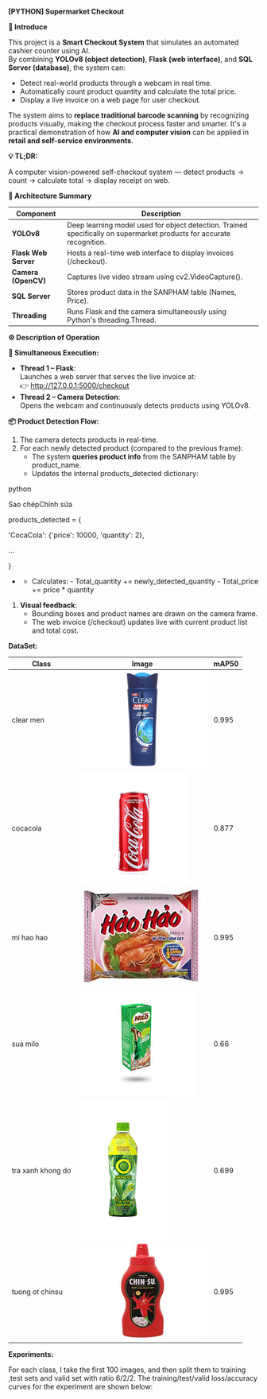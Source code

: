 **\[PYTHON\] Supermarket Checkout**

**🛒 Introduce**

This project is a **Smart Checkout System** that simulates an automated cashier counter using AI.  
By combining **YOLOv8 (object detection)**, **Flask (web interface)**, and **SQL Server (database)**, the system can:

- Detect real-world products through a webcam in real time.
- Automatically count product quantity and calculate the total price.
- Display a live invoice on a web page for user checkout.

The system aims to **replace traditional barcode scanning** by recognizing products visually, making the checkout process faster and smarter. It's a practical demonstration of how **AI and computer vision** can be applied in **retail and self-service environments**.

**💡 TL;DR:**

A computer vision-powered self-checkout system — detect products → count → calculate total → display receipt on web.

**🧱 Architecture Summary**

| **Component** | **Description** |
| --- | --- |
| **YOLOv8** | Deep learning model used for object detection. Trained specifically on supermarket products for accurate recognition. |
| **Flask Web Server** | Hosts a real-time web interface to display invoices (/checkout). |
| **Camera (OpenCV)** | Captures live video stream using cv2.VideoCapture(). |
| **SQL Server** | Stores product data in the SANPHAM table (Names, Price). |
| **Threading** | Runs Flask and the camera simultaneously using Python's threading.Thread. |

**⚙️ Description of Operation**

**🔄 Simultaneous Execution:**

- **Thread 1 – Flask**:  
    Launches a web server that serves the live invoice at:  
    👉 <http://127.0.0.1:5000/checkout>
- **Thread 2 – Camera Detection**:  
    Opens the webcam and continuously detects products using YOLOv8.

**📦 Product Detection Flow:**

1. The camera detects products in real-time.
2. For each newly detected product (compared to the previous frame):
    - The system **queries product info** from the SANPHAM table by product_name.
    - Updates the internal products_detected dictionary:

python

Sao chépChỉnh sửa

products_detected = {

'CocaCola': {'price': 10000, 'quantity': 2},

...

}

- - Calculates:
        - Total_quantity += newly_detected_quantity
        - Total_price += price \* quantity

1. **Visual feedback**:
    - Bounding boxes and product names are drawn on the camera frame.
    - The web invoice (/checkout) updates live with current product list and total cost.

**DataSet:**

| Class | Image | mAP50 |
| --- | --- | --- |
| clear men | ![Live Demo](assets/clearmen.jpg) | 0.995 |
| cocacola | ![Live Demo](assets/cocacola.jpg) | 0.877 |
| mi hao hao | ![Live Demo](assets/haohao.jpg) | 0.995 |
| sua milo | ![Live Demo](assets/milo.jpg) | 0.66 |
| tra xanh khong do | ![Live Demo](assets/tra_xanh_khong_do.jpg) | 0.699 |
| tuong ot chinsu | ![Live Demo](assets/chinsu.jpg) | 0.995 |

**Experiments:**

For each class, I take the first 100 images, and then split them to training ,test sets and valid set with ratio 6/2/2. The training/test/valid loss/accuracy curves for the experiment are shown below:

